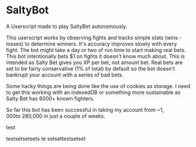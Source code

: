# SaltyBot
A Userscript made to play SaltyBet autonomously.

This userscript works by observing fights and tracks simple stats (wins - losses) to determine winners. It's accuracy improves slowly with every fight. The bot might take a day or two of run time to start making real bets. This bot intentionally bets $1 on fights it doesn't know much about. This is intended as Salty Bet gives you XP per bet, not amount bet. Real bets are set to be fairly conservative (1% of total) by default so the bot doesn't bankrupt your account with a series of bad bets.

Some hacky things are being done like the use of cookies as storage. I need to get this working with an indexedDB or something more sustainable as Salty Bet has 6000+ known fighters.

So far this bot has been successful in taking my account from ~$1,000 to ~$280,000 in just a couple of weeks.

test


testsetsetsets
te
setsettestsetset
